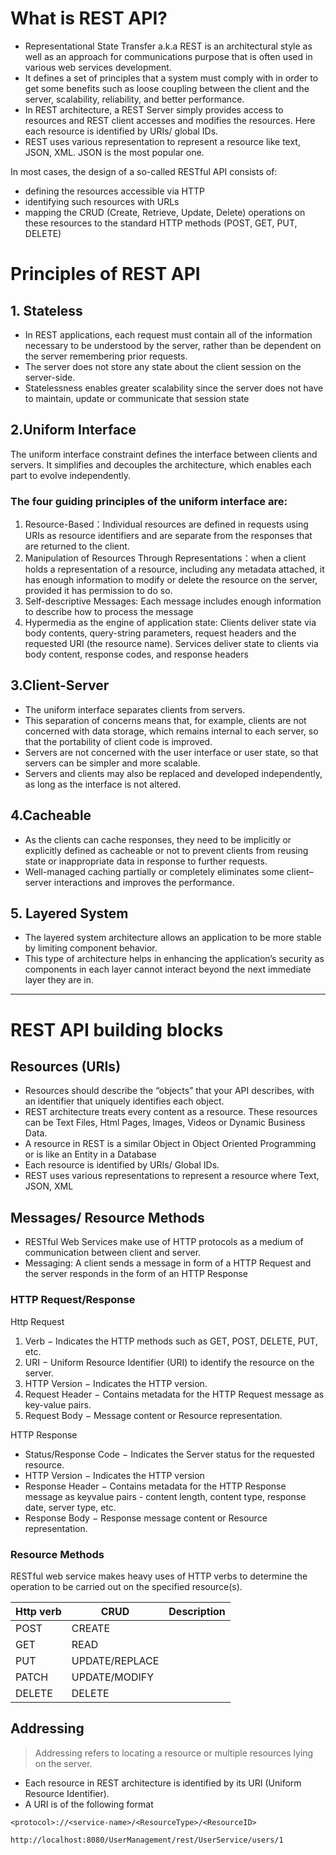 # What is REST API?
 * Representational State Transfer a.k.a REST is an architectural style as well as an approach for communications purpose that is often used in various web services development.
 * It defines a set of principles that a system must comply with in order to get some benefits such as loose coupling between the client and the server, scalability, reliability, and better performance.
 * In REST architecture, a REST Server simply provides access to resources and REST client accesses and modifies the resources. Here each resource is identified by URIs/ global IDs. 
 * REST uses various representation to represent a resource like text, JSON, XML. JSON is the most popular one.
 
In most cases, the design of a so-called RESTful API consists of:
 * defining the resources accessible via HTTP
 * identifying such resources with URLs
 * mapping the CRUD (Create, Retrieve, Update, Delete) operations on these resources to the standard HTTP methods (POST, GET, PUT, DELETE)
 
# Principles of REST API
 
## 1. Stateless
* In REST applications, each request must contain all of the information necessary to be understood by the server, rather than be dependent on the server remembering prior requests.
* The server does not store any state about the client session on the server-side.
* Statelessness enables greater scalability since the server does not have to maintain, update or communicate that session state

## 2.Uniform Interface
The uniform interface constraint defines the interface between clients and servers. It simplifies and decouples the architecture, which enables each part to evolve independently. 

### The four guiding principles of the uniform interface are:
1. Resource-Based：Individual resources are defined in requests using URIs as resource identifiers and are separate from the responses that are returned to the client.
2. Manipulation of Resources Through Representations：when a client holds a representation of a resource, including any metadata attached, it has enough information to modify or delete the resource on the server, provided it has permission to do so.
3. Self-descriptive Messages: Each message includes enough information to describe how to process the message
4. Hypermedia as the engine of application state: Clients deliver state via body contents, query-string parameters, request headers and the requested URI (the resource name). Services deliver state to clients via body content, response codes, and response headers

## 3.Client-Server
* The uniform interface separates clients from servers. 
* This separation of concerns means that, for example, clients are not concerned with data storage, which remains internal to each server, so that the portability of client code is improved.
* Servers are not concerned with the user interface or user state, so that servers can be simpler and more scalable. 
* Servers and clients may also be replaced and developed independently, as long as the interface is not altered.

## 4.Cacheable
* As the clients can cache responses, they need to be implicitly or explicitly defined as cacheable or not to prevent clients from reusing state or inappropriate data in response to further requests. 
* Well-managed caching partially or completely eliminates some client–server interactions and improves the performance.

## 5. Layered System
* The layered system architecture allows an application to be more stable by limiting component behavior.  
* This type of architecture helps in enhancing the application’s security as components in each layer cannot interact beyond the next immediate layer they are in. 
----
# REST API building blocks

## Resources (URIs)
* Resources should describe the “objects” that your API describes, with an identifier that uniquely identifies each object.
* REST architecture treats every content as a resource. These resources can be Text Files, Html Pages, Images, Videos or Dynamic Business Data.
* A resource in REST is a similar Object in Object Oriented Programming or is like an Entity in a Database
* Each resource is identified by URIs/ Global IDs.
* REST uses various representations to represent a resource where Text, JSON, XML

## Messages/ Resource Methods

* RESTful Web Services make use of HTTP protocols as a medium of communication between client and server.
* Messaging: A client sends a message in form of a HTTP Request and the server responds in the form of an HTTP Response

### HTTP Request/Response

Http Request

1. Verb − Indicates the HTTP methods such as GET, POST, DELETE, PUT, etc.
2. URI − Uniform Resource Identifier (URI) to identify the resource on the server.
3. HTTP Version − Indicates the HTTP version.
4. Request Header − Contains metadata for the HTTP Request message as key-value pairs.
5. Request Body − Message content or Resource representation.

HTTP Response
* Status/Response Code − Indicates the Server status for the requested resource.
* HTTP Version − Indicates the HTTP version
* Response Header − Contains metadata for the HTTP Response message as keyvalue pairs - content length, content type, response date, server type, etc.
* Response Body − Response message content or Resource representation.


### Resource Methods
RESTful web service makes heavy uses of HTTP verbs to determine the operation to be carried out on the specified resource(s).

| Http verb| CRUD| Description|
|----------|-----|------------|
| POST|CREATE||
|GET|READ|
|PUT|UPDATE/REPLACE|
|PATCH|UPDATE/MODIFY|
|DELETE|DELETE|


## Addressing
> Addressing refers to locating a resource or multiple resources lying on the server. 
* Each resource in REST architecture is identified by its URI (Uniform Resource Identifier).
* A URI is of the following format 
```
<protocol>://<service-name>/<ResourceType>/<ResourceID>

http://localhost:8080/UserManagement/rest/UserService/users/1
```
